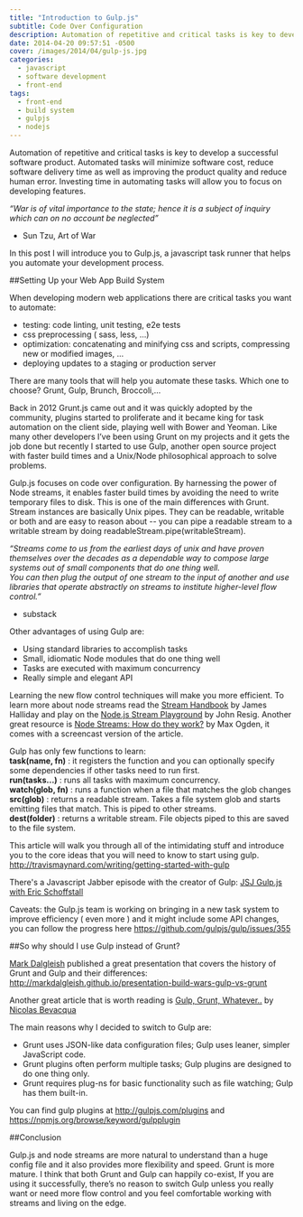```yaml
---
title: "Introduction to Gulp.js"
subtitle: Code Over Configuration
description: Automation of repetitive and critical tasks is key to develop a successful software product. Automated tasks will minimize software cost, reduce software delivery time as well as improving the product quality and reduce human error. Investing time in automating tasks will allow you to focus on developing features.
date: 2014-04-20 09:57:51 -0500
cover: /images/2014/04/gulp-js.jpg
categories:
  - javascript
  - software development
  - front-end
tags:
  - front-end
  - build system
  - gulpjs
  - nodejs
---
```


Automation of repetitive and critical tasks is key to develop a successful software product. Automated tasks will minimize software cost, reduce software delivery time as well as improving the product quality and reduce human error. Investing time in automating tasks will allow you to focus on developing features.

*“War is of vital importance to the state; hence it is a subject of inquiry which can on no account be neglected”*   
- Sun Tzu, Art of War

In this post I will introduce you to Gulp.js, a javascript task runner that helps you automate your development process.

##Setting Up your Web App Build System

When developing modern web applications there are critical tasks you want to automate:

- testing: code linting, unit testing, e2e tests
- css preprocessing ( sass, less, …)
- optimization: concatenating and minifying css and scripts, compressing new or modified images, ...
- deploying updates to a staging or production server

There are many tools that will help you automate these tasks. Which one to choose? Grunt, Gulp, Brunch, Broccoli,…

Back in 2012 Grunt.js came out and it was quickly adopted by the community, plugins started to proliferate and it became king for task automation on the client side, playing well with Bower and Yeoman. Like many other developers I’ve been using Grunt on my projects and it gets the job done but recently I started to use Gulp, another open source project with faster build times and a Unix/Node philosophical approach to solve problems.

Gulp.js focuses on code over configuration. By harnessing the power of Node streams, it enables faster build times by avoiding the need to write temporary files to disk. This is one of the main differences with Grunt. Stream instances are basically Unix pipes. They can be readable, writable or both and are easy to reason about -- you can pipe a readable stream to a writable stream by doing readableStream.pipe(writableStream).

*“Streams come to us from the earliest days of unix and have proven themselves over the decades as a dependable way to compose large systems out of small components that do one thing well.   
You can then plug the output of one stream to the input of another and use libraries that operate abstractly on streams to institute higher-level flow control.”*    
- substack
<!--more-->

Other advantages of using Gulp are:    

- Using standard libraries to accomplish tasks    
- Small, idiomatic Node modules that do one thing well    
- Tasks are executed with maximum concurrency    
- Really simple and elegant API    

Learning the new flow control techniques will make you more efficient. To learn more about node streams read the [Stream Handbook](https://github.com/substack/stream-handbook) by James Halliday and play on the [Node.js Stream Playground](http://nodestreams.com) by John Resig. Another great resource is [Node Streams: How do they work?](http://maxogden.com/node-streams.html) by Max Ogden, it comes with a screencast version of the article.

Gulp has only few functions to learn:    
__task(name, fn)__ : it registers the function and you can optionally specify some dependencies if other tasks need to run first.    
__run(tasks...)__ : runs all tasks with maximum concurrency.    
__watch(glob, fn)__ : runs a function when a file that matches the glob changes    
__src(glob)__ :  returns a readable stream. Takes a file system glob and starts emitting files that match. This is piped to other streams.   
__dest(folder)__ : returns a writable stream. File objects piped to this are saved to the file system.   

This article will walk you through all of the intimidating stuff and introduce you to the core ideas that you will need to know to start using gulp. http://travismaynard.com/writing/getting-started-with-gulp

There's a Javascript Jabber episode with the creator of Gulp: [JSJ Gulp.js with Eric Schoffstall](http://javascriptjabber.com/097-jsj-gulp-js-with-eric-schoffstall)

Caveats: the Gulp.js team is working on bringing in a new task system to improve efficiency ( even more ) and it might include some API changes, you can follow the progress here https://github.com/gulpjs/gulp/issues/355


##So why should I use Gulp instead of Grunt?

[Mark Dalgleish](http://twitter.com/markdalgleish) published a great presentation that covers the history of Grunt and Gulp and their differences: http://markdalgleish.github.io/presentation-build-wars-gulp-vs-grunt

Another great article that is worth reading is [Gulp, Grunt, Whatever..](http://blog.ponyfoo.com/2014/01/09/gulp-grunt-whatever) by [Nicolas Bevacqua](http://twitter.com/nzgb)

The main reasons why I decided to switch to Gulp are:   	
- Grunt uses JSON-like data configuration files; Gulp uses leaner, simpler JavaScript code.   
- Grunt plugins often perform multiple tasks; Gulp plugins are designed to do one thing only.   
- Grunt requires plug-ns for basic functionality such as file watching; Gulp has them built-in.   

You can find gulp plugins at http://gulpjs.com/plugins and https://npmjs.org/browse/keyword/gulpplugin  


##Conclusion

Gulp.js and node streams are more natural to understand than a huge config file and it also provides more flexibility and speed. Grunt is more mature. I think that both Grunt and Gulp can happily co-exist, If you are using it successfully, there’s no reason to switch Gulp unless you really want or need more flow control and you feel comfortable working with streams and living on the edge.
